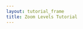 ```yaml
---
layout: tutorial_frame
title: Zoom Levels Tutorial
---
```

<script>

	const map = L.map('map', {
		minZoom: 0,
		maxZoom: 1
	});

	const cartodbAttribution = '&copy; <a href="https://www.openstreetmap.org/copyright">OpenStreetMap</a> contributors, &copy; <a href="https://carto.com/attribution">CARTO</a>';

	const positron = L.tileLayer('https://{s}.basemaps.cartocdn.com/light_all/{z}/{x}/{y}.png', {
		attribution: cartodbAttribution
	}).addTo(map);

	setInterval(() => {

		map.setZoom(0);

		setTimeout(() => {
			map.setZoom(1);
		}, 2000);

	}, 4000);

	const ZoomViewer = L.Control.extend({
		onAdd() {
			const gauge = L.DomUtil.create('div');
			gauge.style.width = '200px';
			gauge.style.background = 'rgba(255,255,255,0.5)';
			gauge.style.textAlign = 'left';
			map.on('zoomstart zoom zoomend', (ev) => {
				gauge.innerHTML = `Zoom level: ${map.getZoom()}`;
			});
			return gauge;
		}
	});

	const zoomViewer = (new ZoomViewer()).addTo(map);

	map.setView([0, 0], 0);
</script>
